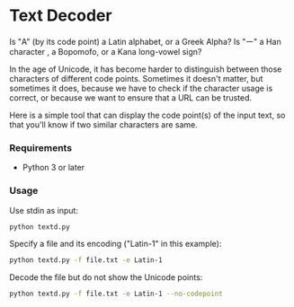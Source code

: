 # Text Decoder

Is "А" (by its code point) a Latin alphabet, or a Greek Alpha?
Is "ー" a Han character , a Bopomofo, or a Kana long-vowel sign?

In the age of Unicode, it has become harder to distinguish between those characters of different code points.
Sometimes it doesn't matter, but sometimes it does, because we have to check if the character usage is correct, or because we want to ensure that a URL can be trusted.

Here is a simple tool that can display the code point(s) of the input text, so that you'll know if two similar characters are same.

### Requirements

+ Python 3 or later

### Usage

Use stdin as input:
```sh
python textd.py
```
Specify a file and its encoding ("Latin-1" in this example):
```sh
python textd.py -f file.txt -e Latin-1
```
Decode the file but do not show the Unicode points:
```sh
python textd.py -f file.txt -e Latin-1 --no-codepoint
```

